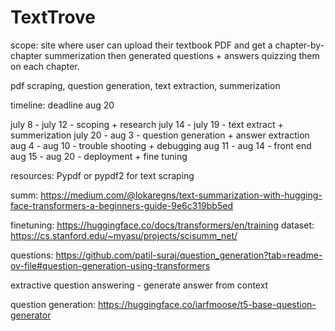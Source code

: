 # TextTrove 

scope: site where user can upload their textbook PDF and get a chapter-by-chapter summerization then generated questions + answers quizzing them on each chapter. 


pdf scraping, question generation, text extraction, summerization 


timeline: deadline aug 20 

july 8 - july 12 - scoping + research 
july 14 - july 19 - text extract + summerization 
july 20 - aug 3 - question generation + answer extraction 
aug 4 - aug 10 - trouble shooting + debugging 
aug 11 - aug 14 - front end 
aug 15 - aug 20 - deployment + fine tuning

resources: 
Pypdf or pypdf2 for text scraping

summ: https://medium.com/@lokaregns/text-summarization-with-hugging-face-transformers-a-beginners-guide-9e6c319bb5ed

finetuning: https://huggingface.co/docs/transformers/en/training
dataset: https://cs.stanford.edu/~myasu/projects/scisumm_net/

questions: https://github.com/patil-suraj/question_generation?tab=readme-ov-file#question-generation-using-transformers

extractive question answering - generate answer from context 

question generation: https://huggingface.co/iarfmoose/t5-base-question-generator



